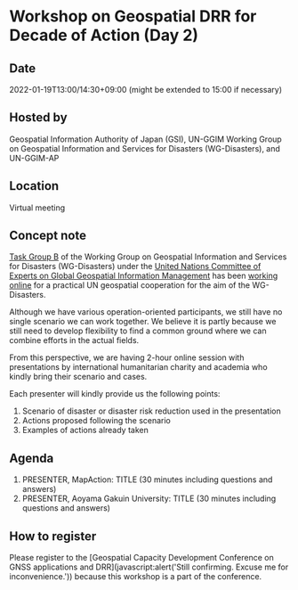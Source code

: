 # Workshop on Geospatial DRR for Decade of Action (Day 2)

## Date
2022-01-19T13:00/14:30+09:00 (might be extended to 15:00 if necessary)

## Hosted by
Geospatial Information Authority of Japan (GSI), UN-GGIM Working Group on Geospatial Information and Services for Disasters (WG-Disasters), and UN-GGIM-AP

## Location
Virtual meeting 

## Concept note
[Task Group B](https://ggim-exercise.github.io) of the Working Group on Geospatial Information and Services for Disasters (WG-Disasters) under the [United Nations Committee of Experts on Global Geospatial Information Management](https://ggim.un.org) has been [working online](https://github.com/ggim-exercise) for a practical UN geospatial cooperation for the aim of the WG-Disasters. 

Although we have various operation-oriented participants, we still have no single scenario we can work together. We believe it is partly because we still need to develop flexibility to find a common ground where we can combine efforts in the actual fields. 

From this perspective, we are having 2-hour online session with presentations by international humanitarian charity and academia who kindly bring their scenario and cases. 

Each presenter will kindly provide us the following points: 

1. Scenario of disaster or disaster risk reduction used in the presentation
2. Actions proposed following the scenario
3. Examples of actions already taken

## Agenda
1. PRESENTER, MapAction: TITLE (30 minutes including questions and answers)
2. PRESENTER, Aoyama Gakuin University: TITLE (30 minutes including questions and answers)

## How to register
Please register to the [Geospatial Capacity Development Conference on GNSS applications and DRR](javascript:alert('Still confirming. Excuse me for inconvenience.')) because this workshop is a part of the conference. 
